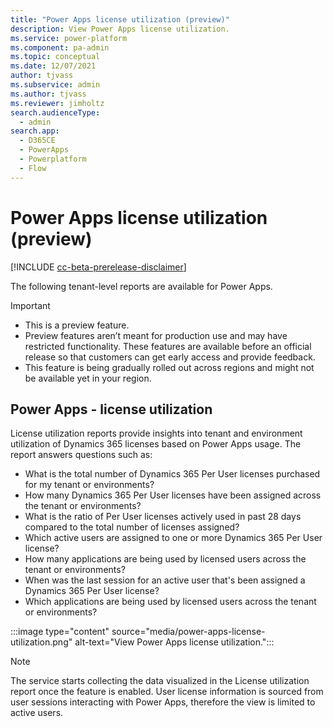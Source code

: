 ```yaml
---
title: "Power Apps license utilization (preview)" 
description: View Power Apps license utilization.
ms.service: power-platform
ms.component: pa-admin
ms.topic: conceptual
ms.date: 12/07/2021
author: tjvass
ms.subservice: admin
ms.author: tjvass
ms.reviewer: jimholtz
search.audienceType: 
  - admin
search.app:
  - D365CE
  - PowerApps
  - Powerplatform
  - Flow
---
```


# Power Apps license utilization (preview)

[!INCLUDE [cc-beta-prerelease-disclaimer](../includes/cc-beta-prerelease-disclaimer.md)]

The following tenant-level reports are available for Power Apps. 

> [!IMPORTANT]
> - This is a preview feature.
> - Preview features aren’t meant for production use and may have restricted functionality. These features are available before an official release so that customers can get early access and provide feedback.
> - This feature is being gradually rolled out across regions and might not be available yet in your region.

## Power Apps - license utilization

License utilization reports provide insights into tenant and environment utilization of Dynamics 365 licenses based on Power Apps usage. The report answers questions such as:

- What is the total number of Dynamics 365 Per User licenses purchased for my tenant or environments?
- How many Dynamics 365 Per User licenses have been assigned across the tenant or environments?
- What is the ratio of Per User licenses actively used in past 28 days compared to the total number of licenses assigned?
- Which active users are assigned to one or more Dynamics 365 Per User license?
- How many applications are being used by licensed users across the tenant or environments?
- When was the last session for an active user that's been assigned a Dynamics 365 Per User license?
- Which applications are being used by licensed users across the tenant or environments?

:::image type="content" source="media/power-apps-license-utilization.png" alt-text="View Power Apps license utilization.":::

> [!NOTE]
> The service starts collecting the data visualized in the License utilization report once the feature is enabled. User license information is sourced from user sessions interacting with Power Apps, therefore the view is limited to active users.